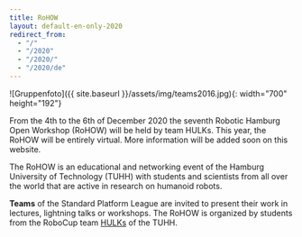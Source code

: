 ```yaml
---
title: RoHOW
layout: default-en-only-2020
redirect_from:
  - "/"
  - "/2020"
  - "/2020/"
  - "/2020/de"
---
```


![Gruppenfoto]({{ site.baseurl }}/assets/img/teams2016.jpg){: width="700" height="192"}

From the 4th to the 6th of December 2020 the seventh Robotic Hamburg Open Workshop (RoHOW)
will be held by team HULKs. This year, the RoHOW will be entirely virtual.
More information will be added soon on this website.

The RoHOW is an educational and networking event of the Hamburg University of
Technology (TUHH) with students and scientists from all over the world that are
active in research on humanoid robots.

**Teams** of the Standard Platform League are invited to present their work in
lectures, lightning talks or workshops. The RoHOW is organized by students from
the RoboCup team <a href="https://www.hulks.de/">HULKs</a> of the TUHH.


